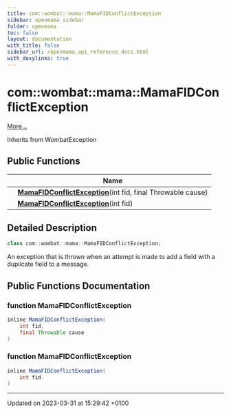 ```yaml
---
title: com::wombat::mama::MamaFIDConflictException
sidebar: openmama_sidebar
folder: openmama
toc: false
layout: documentation
with_title: false
sidebar_url: /openmama_api_reference_docs.html
with_doxylinks: true
---
```


# com::wombat::mama::MamaFIDConflictException



 [More...](#detailed-description)

Inherits from WombatException

## Public Functions

|                | Name           |
| -------------- | -------------- |
| | **[MamaFIDConflictException](classcom_1_1wombat_1_1mama_1_1MamaFIDConflictException.html#function-mamafidconflictexception)**(int fid, final Throwable cause) |
| | **[MamaFIDConflictException](classcom_1_1wombat_1_1mama_1_1MamaFIDConflictException.html#function-mamafidconflictexception)**(int fid) |

## Detailed Description

```java
class com::wombat::mama::MamaFIDConflictException;
```


An exception that is thrown when an attempt is made to add a field with a duplicate field to a message. 

## Public Functions Documentation

### function MamaFIDConflictException

```java
inline MamaFIDConflictException(
    int fid,
    final Throwable cause
)
```


### function MamaFIDConflictException

```java
inline MamaFIDConflictException(
    int fid
)
```


-------------------------------

Updated on 2023-03-31 at 15:29:42 +0100